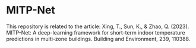 # MITP-Net

This repository is related to the article: Xing, T., Sun, K., & Zhao, Q. (2023). MITP-Net: A deep-learning framework for short-term indoor temperature predictions in multi-zone buildings. Building and Environment, 239, 110388.
